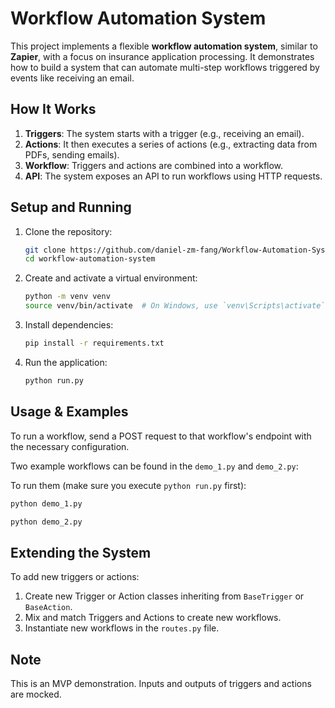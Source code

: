 # Workflow Automation System

This project implements a flexible **workflow automation system**, similar to **Zapier**, with a focus on insurance application processing. It demonstrates how to build a system that can automate multi-step workflows triggered by events like receiving an email.

## How It Works

1. **Triggers**: The system starts with a trigger (e.g., receiving an email).
2. **Actions**: It then executes a series of actions (e.g., extracting data from PDFs, sending emails).
3. **Workflow**: Triggers and actions are combined into a workflow.
4. **API**: The system exposes an API to run workflows using HTTP requests.

## Setup and Running

1. Clone the repository:

   ```bash
   git clone https://github.com/daniel-zm-fang/Workflow-Automation-System.git
   cd workflow-automation-system
   ```

2. Create and activate a virtual environment:

   ```bash
   python -m venv venv
   source venv/bin/activate  # On Windows, use `venv\Scripts\activate`
   ```

3. Install dependencies:

   ```bash
   pip install -r requirements.txt
   ```

4. Run the application:

   ```bash
   python run.py
   ```

## Usage & Examples

To run a workflow, send a POST request to that workflow's endpoint with the necessary configuration.

Two example workflows can be found in the `demo_1.py` and `demo_2.py`:

To run them (make sure you execute `python run.py` first):

```bash
python demo_1.py

python demo_2.py
```

## Extending the System

To add new triggers or actions:

1. Create new Trigger or Action classes inheriting from `BaseTrigger` or `BaseAction`.
2. Mix and match Triggers and Actions to create new workflows.
3. Instantiate new workflows in the `routes.py` file.

## Note

This is an MVP demonstration. Inputs and outputs of triggers and actions are mocked.
